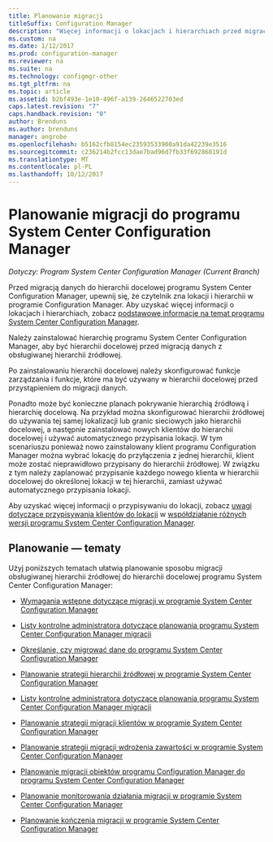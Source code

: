```yaml
---
title: Planowanie migracji
titleSuffix: Configuration Manager
description: "Więcej informacji o lokacjach i hierarchiach przed migracją danych do hierarchii docelowej programu System Center Configuration Manager."
ms.custom: na
ms.date: 1/12/2017
ms.prod: configuration-manager
ms.reviewer: na
ms.suite: na
ms.technology: configmgr-other
ms.tgt_pltfrm: na
ms.topic: article
ms.assetid: b2bf493e-1e10-496f-a139-2646522703ed
caps.latest.revision: "7"
caps.handback.revision: "0"
author: Brenduns
ms.author: brenduns
manager: angrobe
ms.openlocfilehash: b5162cfb8154ec23593533900a91da42239e3516
ms.sourcegitcommit: c236214b2fcc13dae7bad96d7fb33f692868191d
ms.translationtype: MT
ms.contentlocale: pl-PL
ms.lasthandoff: 10/12/2017
---
```

# <a name="plan-for-migration-to-system-center-configuration-manager"></a>Planowanie migracji do programu System Center Configuration Manager

*Dotyczy: Program System Center Configuration Manager (Current Branch)*

Przed migracją danych do hierarchii docelowej programu System Center Configuration Manager, upewnij się, że czytelnik zna lokacji i hierarchii w programie Configuration Manager. Aby uzyskać więcej informacji o lokacjach i hierarchiach, zobacz [podstawowe informacje na temat programu System Center Configuration Manager](../../core/understand/fundamentals.md).  

 Należy zainstalować hierarchię programu System Center Configuration Manager, aby być hierarchii docelowej przed migracją danych z obsługiwanej hierarchii źródłowej.  

 Po zainstalowaniu hierarchii docelowej należy skonfigurować funkcje zarządzania i funkcje, które ma być używany w hierarchii docelowej przed przystąpieniem do migracji danych.  

 Ponadto może być konieczne planach pokrywanie hierarchią źródłową i hierarchię docelową. Na przykład można skonfigurować hierarchii źródłowej do używania tej samej lokalizacji lub granic sieciowych jako hierarchii docelowej, a następnie zainstalować nowych klientów do hierarchii docelowej i używać automatycznego przypisania lokacji. W tym scenariuszu ponieważ nowo zainstalowany klient programu Configuration Manager można wybrać lokację do przyłączenia z jednej hierarchii, klient może zostać nieprawidłowo przypisany do hierarchii źródłowej. W związku z tym należy zaplanować przypisanie każdego nowego klienta w hierarchii docelowej do określonej lokacji w tej hierarchii, zamiast używać automatycznego przypisania lokacji.  

 Aby uzyskać więcej informacji o przypisywaniu do lokacji, zobacz [uwagi dotyczące przypisywania klientów do lokacji](../../core/plan-design/hierarchy/interoperability-between-different-versions.md#BKMK_SupConfigSiteAssignment) w [współdziałanie różnych wersji programu System Center Configuration Manager](../../core/plan-design/hierarchy/interoperability-between-different-versions.md).  

## <a name="plan-topics"></a>Planowanie — tematy  
 Użyj poniższych tematach ułatwią planowanie sposobu migracji obsługiwanej hierarchii źródłowej do hierarchii docelowej programu System Center Configuration Manager:

-   [Wymagania wstępne dotyczące migracji w programie System Center Configuration Manager](../../core/migration/prerequisites-for-migration.md)  

-   [Listy kontrolne administratora dotyczące planowania programu System Center Configuration Manager migracji](../../core/migration/administrator-checklists-for-migration-planning.md)  

-   [Określanie, czy migrować dane do programu System Center Configuration Manager](../../core/migration/determine-whether-to-migrate-data.md)  

-   [Planowanie strategii hierarchii źródłowej w programie System Center Configuration Manager](../../core/migration/planning-a-source-hierarchy-strategy.md)  

-   [Listy kontrolne administratora dotyczące planowania programu System Center Configuration Manager migracji](../../core/migration/administrator-checklists-for-migration-planning.md)  

-   [Planowanie strategii migracji klientów w programie System Center Configuration Manager](../../core/migration/planning-a-client-migration-strategy.md)  

-   [Planowanie strategii migracji wdrożenia zawartości w programie System Center Configuration Manager](../../core/migration/planning-a-content-deployment-migration-strategy.md)  

-   [Planowanie migracji obiektów programu Configuration Manager do programu System Center Configuration Manager](../../core/migration/planning-for-the-migration-of-objects.md)  

-   [Planowanie monitorowania działania migracji w programie System Center Configuration Manager](../../core/migration/planning-to-monitor-migration-activity.md)  

-   [Planowanie kończenia migracji w programie System Center Configuration Manager](../../core/migration/planning-to-complete-migration.md)  
